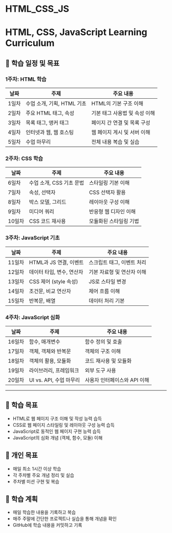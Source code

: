 # HTML_CSS_JS

# HTML, CSS, JavaScript Learning Curriculum

## 📅 학습 일정 및 목표

### 1주차: HTML 학습

| 날짜  | 주제                 | 주요 내용             |
| --- | ------------------ | ----------------- |
| 1일차 | 수업 소개, 기획, HTML 기초 | HTML의 기본 구조 이해    |
| 2일차 | 주요 HTML 태그, 속성     | 기본 태그 사용법 및 속성 이해 |
| 3일차 | 목록 태그, 앵커 태그       | 페이지 간 연결 및 목록 구성  |
| 4일차 | 인터넷과 웹, 웹 호스팅      | 웹 페이지 게시 및 서버 이해  |
| 5일차 | 수업 마무리             | 전체 내용 복습 및 실습     |

### 2주차: CSS 학습

| 날짜   | 주제               | 주요 내용        |
| ---- | ---------------- | ------------ |
| 6일차  | 수업 소개, CSS 기초 문법 | 스타일링 기본 이해   |
| 7일차  | 속성, 선택자          | CSS 선택자 활용   |
| 8일차  | 박스 모델, 그리드       | 레이아웃 구성 이해   |
| 9일차  | 미디어 쿼리           | 반응형 웹 디자인 이해 |
| 10일차 | CSS 코드 재사용       | 모듈화된 스타일링 기법 |

### 3주차: JavaScript 기초

| 날짜   | 주제                | 주요 내용           |
| ---- | ----------------- | --------------- |
| 11일차 | HTML과 JS 연결, 이벤트  | 스크립트 태그, 이벤트 처리 |
| 12일차 | 데이터 타입, 변수, 연산자   | 기본 자료형 및 연산자 이해 |
| 13일차 | CSS 제어 (style 속성) | JS로 스타일 변경      |
| 14일차 | 조건문, 비교 연산자       | 제어 흐름 이해        |
| 15일차 | 반복문, 배열           | 데이터 처리 기본       |

### 4주차: JavaScript 심화

| 날짜   | 주제                 | 주요 내용             |
| ---- | ------------------ | ----------------- |
| 16일차 | 함수, 매개변수           | 함수 정의 및 호출        |
| 17일차 | 객체, 객체와 반복문        | 객체의 구조 이해         |
| 18일차 | 객체의 활용, 모듈화        | 코드 재사용 및 모듈화      |
| 19일차 | 라이브러리, 프레임워크       | 외부 도구 사용          |
| 20일차 | UI vs. API, 수업 마무리 | 사용자 인터페이스와 API 이해 |

---

## 📌 학습 목표

* HTML로 웹 페이지 구조 이해 및 작성 능력 습득
* CSS로 웹 페이지 스타일링 및 레이아웃 구성 능력 습득
* JavaScript로 동적인 웹 페이지 구현 능력 습득
* JavaScript의 심화 개념 (객체, 함수, 모듈) 이해

## 🚀 개인 목표

* 매일 최소 1시간 이상 학습
* 각 주차별 주요 개념 정리 및 실습
* 주차별 미션 구현 및 복습

## 📌 학습 계획

* 매일 학습한 내용을 기록하고 복습
* 매주 주말에 간단한 프로젝트나 실습을 통해 개념을 확인
* GitHub에 학습 내용을 커밋하고 기록
